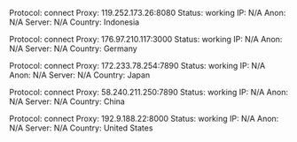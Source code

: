 Protocol: connect
Proxy: 119.252.173.26:8080
Status: working
IP: N/A
Anon: N/A
Server: N/A
Country: Indonesia

Protocol: connect
Proxy: 176.97.210.117:3000
Status: working
IP: N/A
Anon: N/A
Server: N/A
Country: Germany

Protocol: connect
Proxy: 172.233.78.254:7890
Status: working
IP: N/A
Anon: N/A
Server: N/A
Country: Japan

Protocol: connect
Proxy: 58.240.211.250:7890
Status: working
IP: N/A
Anon: N/A
Server: N/A
Country: China

Protocol: connect
Proxy: 192.9.188.22:8000
Status: working
IP: N/A
Anon: N/A
Server: N/A
Country: United States

